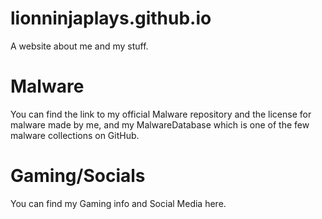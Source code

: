 # lionninjaplays.github.io
A website about me and my stuff.

# Malware
You can find the link to my official Malware repository and the license for malware made by me, and my MalwareDatabase which is one of the few malware collections on GitHub.

# Gaming/Socials
You can find my Gaming info and Social Media here.
